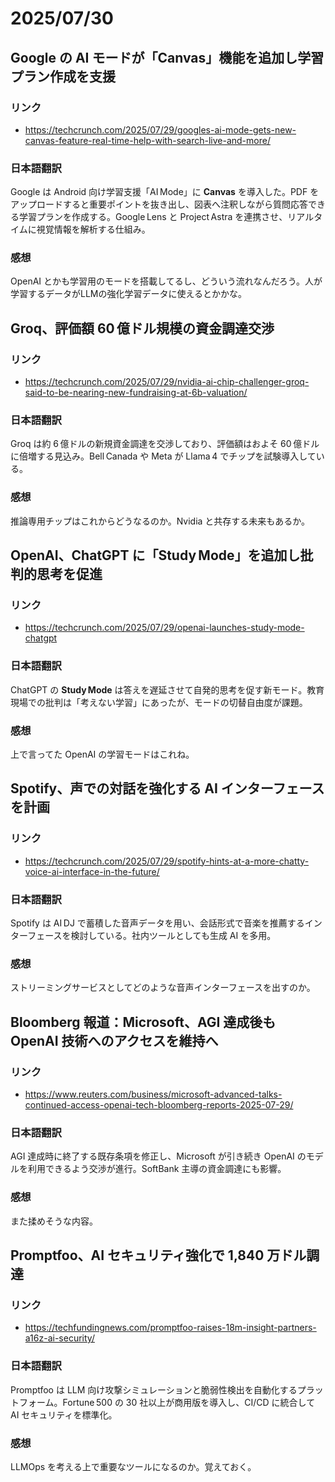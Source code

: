 # 2025/07/30

## Google の AI モードが「Canvas」機能を追加し学習プラン作成を支援

### リンク

- https://techcrunch.com/2025/07/29/googles-ai-mode-gets-new-canvas-feature-real-time-help-with-search-live-and-more/

### 日本語翻訳

Google は Android 向け学習支援「AI Mode」に **Canvas** を導入した。PDF をアップロードすると重要ポイントを抜き出し、図表へ注釈しながら質問応答できる学習プランを作成する。Google Lens と Project Astra を連携させ、リアルタイムに視覚情報を解析する仕組み。

### 感想

OpenAI とかも学習用のモードを搭載してるし、どういう流れなんだろう。人が学習するデータがLLMの強化学習データに使えるとかかな。

## Groq、評価額 60 億ドル規模の資金調達交渉

### リンク

- https://techcrunch.com/2025/07/29/nvidia-ai-chip-challenger-groq-said-to-be-nearing-new-fundraising-at-6b-valuation/

### 日本語翻訳

Groq は約 6 億ドルの新規資金調達を交渉しており、評価額はおよそ 60 億ドルに倍増する見込み。Bell Canada や Meta が Llama 4 でチップを試験導入している。

### 感想

推論専用チップはこれからどうなるのか。Nvidia と共存する未来もあるか。

## OpenAI、ChatGPT に「Study Mode」を追加し批判的思考を促進

### リンク

- https://techcrunch.com/2025/07/29/openai-launches-study-mode-chatgpt

### 日本語翻訳

ChatGPT の **Study Mode** は答えを遅延させて自発的思考を促す新モード。教育現場での批判は「考えない学習」にあったが、モードの切替自由度が課題。

### 感想

上で言ってた OpenAI の学習モードはこれね。

## Spotify、声での対話を強化する AI インターフェースを計画

### リンク

- https://techcrunch.com/2025/07/29/spotify-hints-at-a-more-chatty-voice-ai-interface-in-the-future/

### 日本語翻訳

Spotify は AI DJ で蓄積した音声データを用い、会話形式で音楽を推薦するインターフェースを検討している。社内ツールとしても生成 AI を多用。

### 感想

ストリーミングサービスとしてどのような音声インターフェースを出すのか。

## Bloomberg 報道：Microsoft、AGI 達成後も OpenAI 技術へのアクセスを維持へ

### リンク

- https://www.reuters.com/business/microsoft-advanced-talks-continued-access-openai-tech-bloomberg-reports-2025-07-29/

### 日本語翻訳

AGI 達成時に終了する既存条項を修正し、Microsoft が引き続き OpenAI のモデルを利用できるよう交渉が進行。SoftBank 主導の資金調達にも影響。

### 感想

また揉めそうな内容。

## Promptfoo、AI セキュリティ強化で 1,840 万ドル調達

### リンク

- https://techfundingnews.com/promptfoo-raises-18m-insight-partners-a16z-ai-security/

### 日本語翻訳

Promptfoo は LLM 向け攻撃シミュレーションと脆弱性検出を自動化するプラットフォーム。Fortune 500 の 30 社以上が商用版を導入し、CI/CD に統合して AI セキュリティを標準化。

### 感想

LLMOps を考える上で重要なツールになるのか。覚えておく。
